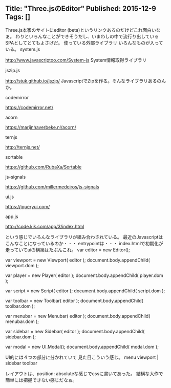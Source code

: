 Title: "Three.jsのEditor"
Published: 2015-12-9
Tags: []
---

Three.js本家のサイトにeditor (beta)というリンクあるのだけどこれ面白いなぁ。
わりといろんなことができそうだし、いまわしの中で流行り出しているSPAとしてとてもよさげだ。
使っている外部ライブラリ
いろんなものが入っている。
system.js

http://www.javascriptoo.com/System-js
System情報取得ライブラリ

jszip.js

http://stuk.github.io/jszip/
JavascriptでZipを作る。そんなライブラリあるのんか。

codemirror

https://codemirror.net/

acorn

https://marijnhaverbeke.nl/acorn/

ternjs

http://ternjs.net/

sortable

https://github.com/RubaXa/Sortable

js-signals

https://github.com/millermedeiros/js-signals

ui.js

https://jqueryui.com/

app.js

http://code.kik.com/app/3/index.html

という感じでいろんなライブラリが組み合わされている。
最近のJavascriptはこんなことになっているのか・・・
entrypointは・・・
index.htmlで初期化が走っていてuiの構築はたぶんこれ。
var editor = new Editor();

var viewport = new Viewport( editor );
document.body.appendChild( viewport.dom );

var player = new Player( editor );
document.body.appendChild( player.dom );

var script = new Script( editor );
document.body.appendChild( script.dom );

var toolbar = new Toolbar( editor );
document.body.appendChild( toolbar.dom );

var menubar = new Menubar( editor );
document.body.appendChild( menubar.dom );

var sidebar = new Sidebar( editor );
document.body.appendChild( sidebar.dom );

var modal = new UI.Modal();
document.body.appendChild( modal.dom );

UI的には４つの部分に分かれていて
見た目こういう感じ。
menu
viewport | sidebar
toolbar

レイアウトは、position: absoluteな感じでcssに書いてあった。
結構な大作で簡単には把握できない感じだなぁ。
